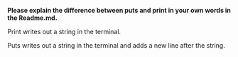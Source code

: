 **Please explain the difference between puts and print in your own words in the Readme.md.**

Print writes out a string in the terminal.

Puts writes out a string in the terminal and adds a new line after the string.

